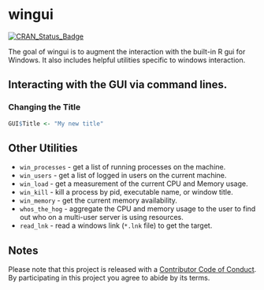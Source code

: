 # wingui
[![CRAN_Status_Badge](http://www.r-pkg.org/badges/version/wingui)](https://cran.r-project.org/package=wingui)

The goal of wingui is to augment the interaction with the built-in 
R gui for Windows.  It also includes helpful utilities specific to 
windows interaction.

## Interacting with the GUI via command lines.

### Changing the Title
```R
GUI$Title <- "My new title"
```

## Other Utilities

* `win_processes` - get a list of running processes on the machine.
* `win_users` - get a list of logged in users on the current machine.
* `win_load` - get a measurement of the current CPU and Memory usage.
* `win_kill` - kill a process by pid, executable name, or window title.
* `win_memory` - get the current memory availability.
* `whos_the_hog` - aggregate the CPU and memory usage to the user to find out 
   who on a multi-user server is using resources.
* `read_lnk` - read a windows link (`*.lnk` file) to get the target.

## Notes
Please note that this project is released with a 
[Contributor Code of Conduct](CONDUCT.md). By participating in this project 
you agree to abide by its terms.
